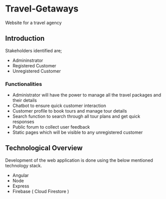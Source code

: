 # Travel-Getaways
Website for a travel agency

## Introduction
Stakeholders identified are;
- Admininstrator
- Registered Customer
- Unregistered Customer

### Functionalities
- Administrator will have the power to manage all the travel packages and their details
- Chatbot to ensure quick customer interaction
- Customer profile to book tours and manage tour details
- Search function to search through all tour plans and get quick responses
- Public forum to collect user feedback
- Static pages which will be visible to any unregistered customer

## Technological Overview

Development of the web application is done using the below mentioned technology stack.
- Angular
- Node
- Express
- Firebase ( Cloud Firestore ) 

